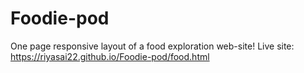 # Foodie-pod
One page responsive layout of a food exploration web-site!
Live site: https://riyasai22.github.io/Foodie-pod/food.html

